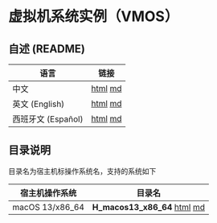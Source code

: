 # 虚拟机系统实例（VMOS）

## 自述 (README)

| 语言 | 链接 |
|------|------|
| 中文 | [html](./index.html) [md](./README.md) |
| 英文 (English) | [html](./index.en.html) [md](./README.en.md) |
| 西班牙文 (Español) | [html](./index.es.html) [md](./README.es.md) |

## 目录说明

 目录名为宿主机标操作系统名，支持的系统如下

| 宿主机操作系统 | 目录名 |
|------------------|-----|
| macOS 13/x86_64 | **H_macos13_x86_64** [html](./H_macos13_x86_64/index.html) [md](./H_macos13_x86_64/README.md) |
